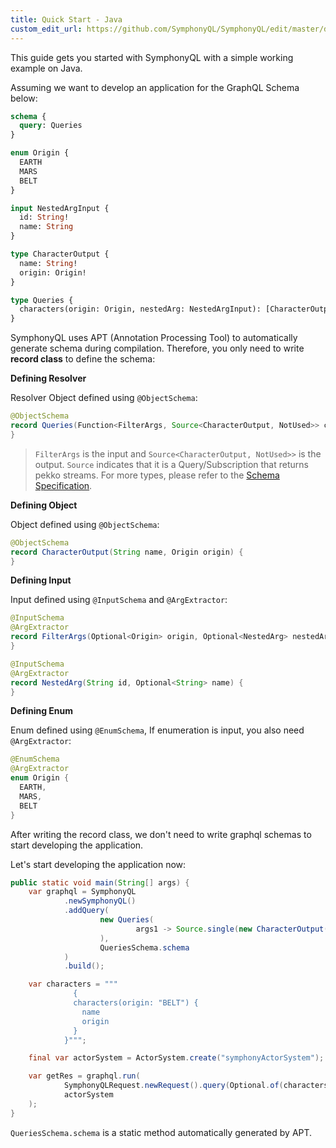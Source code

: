 ```yaml
---
title: Quick Start - Java
custom_edit_url: https://github.com/SymphonyQL/SymphonyQL/edit/master/docs/quickstart-java.md
---
```


This guide gets you started with SymphonyQL with a simple working example on Java.

Assuming we want to develop an application for the GraphQL Schema below:
```graphql
schema {
  query: Queries
}

enum Origin {
  EARTH
  MARS
  BELT
}

input NestedArgInput {
  id: String!
  name: String
}

type CharacterOutput {
  name: String!
  origin: Origin!
}

type Queries {
  characters(origin: Origin, nestedArg: NestedArgInput): [CharacterOutput!]
}
```

SymphonyQL uses APT (Annotation Processing Tool) to automatically generate schema during compilation.
Therefore, you only need to write **record class** to define the schema:

**Defining Resolver**

Resolver Object defined using `@ObjectSchema`:
```java
@ObjectSchema
record Queries(Function<FilterArgs, Source<CharacterOutput, NotUsed>> characters) {
}
```

> `FilterArgs` is the input and `Source<CharacterOutput, NotUsed>>` is the output.
`Source` indicates that it is a Query/Subscription that returns pekko streams. For more types, please refer to the [Schema Specification](schema.md).

**Defining Object**

Object defined using `@ObjectSchema`:
```java
@ObjectSchema
record CharacterOutput(String name, Origin origin) {
}
```

**Defining Input**

Input defined using `@InputSchema` and `@ArgExtractor`:
```java
@InputSchema
@ArgExtractor
record FilterArgs(Optional<Origin> origin, Optional<NestedArg> nestedArg) {
}

@InputSchema
@ArgExtractor
record NestedArg(String id, Optional<String> name) {
}
```

**Defining Enum**

Enum defined using `@EnumSchema`, If enumeration is input, you also need `@ArgExtractor`:
```java
@EnumSchema
@ArgExtractor
enum Origin {
  EARTH,
  MARS,
  BELT
}
```

After writing the record class, we don't need to write graphql schemas to start developing the application.

Let's start developing the application now:
```java
public static void main(String[] args) {
    var graphql = SymphonyQL
            .newSymphonyQL()
            .addQuery(
                    new Queries(
                            args1 -> Source.single(new CharacterOutput("hello-" + args1.origin().map(Enum::toString).get(), args1.origin().get()))
                    ),
                    QueriesSchema.schema
            )
            .build();

    var characters = """
              {
              characters(origin: "BELT") {
                name
                origin
              }
            }""";

    final var actorSystem = ActorSystem.create("symphonyActorSystem");

    var getRes = graphql.run(
            SymphonyQLRequest.newRequest().query(Optional.of(characters)).build(),
            actorSystem
    );
}
```

`QueriesSchema.schema` is a static method automatically generated by APT.